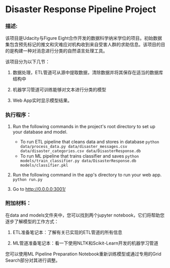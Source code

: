 # Disaster Response Pipeline Project

### 描述:
该项目是Udacity与Figure Eight合作开发的数据科学纳米学位的项目。初始数据集包含预先标记的推文和灾难应对机构收到来自受害人群的求助信息。该项目的目的是构建一种对消息进行分类的自然语言处理工具。

该项目分为以下几节：

1. 数据处理，ETL管道可从源中提取数据，清除数据并将其保存在适当的数据库结构中

2. 机器学习管道可训练能够对文本进行分类的模型

3. Web App实时显示模型结果。

### 执行程序：
1. Run the following commands in the project's root directory to set up your database and model.

    - To run ETL pipeline that cleans data and stores in database
        `python data/process_data.py data/disaster_messages.csv data/disaster_categories.csv data/DisasterResponse.db`
    - To run ML pipeline that trains classifier and saves
        `python models/train_classifier.py data/DisasterResponse.db models/classifier.pkl`

2. Run the following command in the app's directory to run your web app.
    `python run.py`

3. Go to http://0.0.0.0:3001/

### 附加材料：
在data and models文件夹中，您可以找到两个jupyter notebook，它们将帮助您逐步了解模型的工作方式：

1. ETL准备笔记本：了解有关已实现的ETL管道的所有信息

2. ML管道准备笔记本：看一下使用NLTK和Scikit-Learn开发的机器学习管道

您可以使用ML Pipeline Preparation Notebook重新训练模型或通过专用的Grid Search部分对其进行调整。
